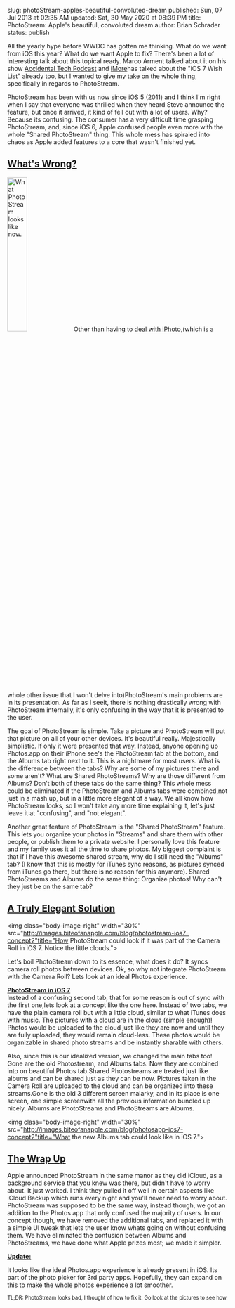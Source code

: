slug: photoStream-apples-beautiful-convoluted-dream
published: Sun, 07 Jul 2013 at 02:35 AM
updated: Sat, 30 May 2020 at 08:39 PM
title: PhotoStream: Apple's beautiful, convoluted dream
author: Brian Schrader
status: publish

All the yearly hype before WWDC has gotten me thinking. What do we want from iOS this year? What do we want Apple to fix? There's been a lot of interesting talk about this topical ready. Marco Arment talked about it on his show <a href="http://atp.fm">Accidental Tech Podcast</a> and <a href="http://imore.com">iMore</a>has talked about the "iOS 7 Wish List" already too, but I wanted to give my take on the whole thing, specifically in regards to PhotoStream.

PhotoStream has been with us now since iOS 5 (2011) and I think I'm right when I say that everyone was thrilled when they heard Steve announce the feature, but once it arrived, it kind of fell out with a lot of users. Why? Because its confusing. The consumer has a very difficult time grasping PhotoStream, and, since iOS 6, Apple confused people even more with the whole "Shared PhotoStream" thing. This whole mess has spiraled into chaos as Apple added features to a core that wasn't finished yet.</p>

<h2><u>What's Wrong?</u></h2>

<img class="body-image-right" width="30%" src="http://images.biteofanapple.com/blog/photostream-ios6.png" title="What PhotoStream looks like now.">Other than having to <a href="http://www.imore.com/photo-stream-why-so-complicated">deal with iPhoto</a>,(which is a whole other issue that I won't delve into)PhotoStream's main problems are in its presentation. As far as I seeit, there is nothing drastically wrong with PhotoStream internally, it's only confusing in the way that it is presented to the user.</p><p>The goal of PhotoStream is simple. Take a picture and PhotoStream will put that picture on all of your other devices. It's beautiful really. Majestically simplistic. If only it were presented that way. Instead, anyone opening up Photos.app on their iPhone  see's the PhotoStream tab at the bottom, and the Albums tab right next to it. This is a nightmare for most users. What is the difference between the tabs? Why are some of my pictures there and some aren't? What are Shared PhotoStreams? Why are those different from Albums? Don't both of these tabs do the same thing? This whole mess could be eliminated if the PhotoStream and Albums tabs were combined,not just in a mash up, but in a little more elegant of a way. We all know how PhotoStream looks, so I won't take any more time explaining it, let's just leave it at "confusing", and "not elegant".</p><p>Another great feature of PhotoStream is the "Shared PhotoStream" feature. This lets you organize your photos in "Streams" and share them with other people, or publish them to a private website. I personally love this feature and my family uses it all the time to share photos. My biggest complaint is that if I have this awesome shared stream, why do I still need the "Albums" tab? (I know that this is mostly for iTunes sync reasons, as pictures synced from iTunes go there, but there is no reason for this anymore). Shared PhotoStreams and Albums do the same thing: Organize photos! Why can't they just be on the same tab?</p><h2><u>A Truly Elegant Solution</u></h2><img class="body-image-right" width="30%" src="http://images.biteofanapple.com/blog/photostream-ios7-concept2"title="How PhotoStream could look if it was part of the Camera Roll in iOS 7. Notice the little clouds."><p>Let's boil PhotoStream down to its essence, what does it do? It syncs camera roll photos between devices. Ok, so why not integrate PhotoStream with the Camera Roll? Lets look at an ideal Photos experience.

<u><b>PhotoStream in iOS 7</b></u><br>Instead of a confusing second tab, that for some reason is out of sync with the first one,lets look at a concept like the one here. Instead of two tabs, we have the plain camera roll but with a little cloud, similar to what iTunes does with music. The pictures with a cloud are in the cloud (simple enough)! Photos would be uploaded to the cloud just like they are now and until they are fully uploaded, they would remain cloud-less. These photos would be organizable in shared photo streams and be instantly sharable with others. 

Also, since this is our idealized version, we changed the main tabs too! Gone are the old Photostream, and Albums tabs. Now they are combined into on beautiful Photos tab.Shared Photostreams are treated just like albums and can be shared just as they can be now. Pictures taken in the Camera Roll are uploaded to the cloud and can be organized into these streams.Gone is the old 3 different screen malarky, and in its place is one screen, one simple screenwith all the previous information bundled up nicely. Albums are PhotoStreams and PhotoStreams are Albums.

<img class="body-image-right" width="30%" src="http://images.biteofanapple.com/blog/photosapp-ios7-concept2"title="What the new Albums tab could look like in iOS 7.">

<h2><u>The Wrap Up</u></h2><p>Apple announced PhotoStream in the same manor as they did iCloud, as a background service that you knew was there, but didn't have to worry about. It just worked. I think they pulled it off well in certain aspects like iCloud Backup which runs every night and you'll never need to worry about. PhotoStream was supposed to be the same way, instead though, we got an addition to the Photos app that only confused the majority of users. In our concept though, we have removed the additional tabs, and replaced it with a simple UI tweak that lets the user know whats going on without confusing them. We have eliminated the confusion between Albums and PhotoStreams, we have done what Apple prizes most; we made it simpler.

<u><b>Update:</b></u>

It looks like the ideal Photos.app experience is already present in iOS. Its part of the photo picker for 3rd party apps. Hopefully, they can expand on this to make the whole photos experience a lot smoother. </p><p><small>TL;DR: PhotoStream looks bad, I thought of how to fix it. Go look at the pictures to see how.</small></p>
